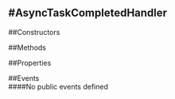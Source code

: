 #AsyncTaskCompletedHandler
---
##Constructors 


##Methods  












##Properties  



##Events  
####No public events defined

